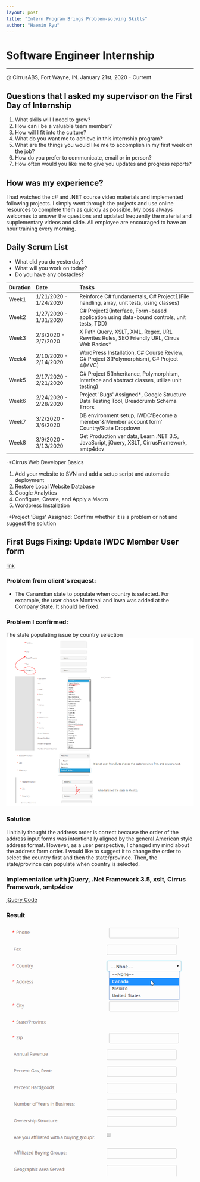 ```yaml
---
layout: post
title: "Intern Program Brings Problem-solving Skills"
author: "Haemin Ryu"
---
```


# Software Engineer Internship
<hr>
@ CirrusABS, Fort Wayne, IN. January 21st, 2020 - Current

## Questions that I asked my supervisor on the First Day of Internship
1. What skills will I need to grow? 
2. How can i be a valuable team member? 
3. How will I fit into the culture? 
4. What do you want me to achieve in this internship program? 
5. What are the things you would like me to accomplish in my first week on the job?
6. How do you prefer to communicate, email or in person? 
7. How often would you like me to give you updates and progress reports? 

## How was my experience? 
I had watched the c# and .NET course video materials and implemented following projects. I simply went through the projects and use online resources to complete them as quickly as possible. My boss always welcomes to answer the questions and updated frequently the material and supplementary videos and slide. All employee are encouraged to have an hour training every morning. 

## Daily Scrum List 
* What did you do yesterday? 
* What will you work on today? 
* Do you have any obstacles?

<div class="code-example" markdown="1">

|  Duration   |         Date          |                                             Tasks                                            |
|:------------|:----------------------|:---------------------------------------------------------------------------------------------|
|    Week1    | 1/21/2020 - 1/24/2020 | Reinforce C# fundamentals, C# Project1(File handling, array, unit tests, using classes)      |
|    Week2    | 1/27/2020 - 1/31/2020 | C# Project2(Interface, Form-based application using data-bound controls, unit tests, TDD)    |
|    Week3    |  2/3/2020 - 2/7/2020  | X Path Query, XSLT, XML, Regex, URL Rewrites Rules, SEO Friendly URL, Cirrus Web Basics*     |
|    Week4    | 2/10/2020 - 2/14/2020 | WordPress Installation, C# Course Review, C# Project 3(Polymorphism), C# Project 4(MVC)      |
|    Week5    | 2/17/2020 - 2/21/2020 | C# Project 5(Inheritance, Polymorphism, Interface and abstract classes, utilize unit testing)|
|    Week6    | 2/24/2020 - 2/28/2020 | Project 'Bugs' Assigned*, Google Structure Data Testing Tool, Breadcrumb Schema Errors       |
|    Week7    |  3/2/2020 - 3/6/2020  | DB environment setup, IWDC'Become a member'&'Member account form' Country/State Dropdown     |
|    Week8    |  3/9/2020 - 3/13/2020 | Get Production ver data, Learn .NET 3.5, JavaScript, jQuery, XSLT, CirrusFramework, smtp4dev |

</div>

-*Cirrus Web Developer Basics
1. Add your website to SVN and add a setup script and automatic deployment
2. Restore Local Website Database
3. Google Analytics
4. Configure, Create, and Apply a Macro
5. Wordpress Installation

-*Project 'Bugs' Assigned: Confirm whether it is a problem or not and suggest the solution

## First Bugs Fixing: Update IWDC Member User form
[link](https://www.iwdc.coop/membership-information/become-a-member)
### Problem from client's request:
* The Canandian state to populate when country is selected. For excample, the user chose Montreal and Iowa was added at the Company State. It should be fixed.
### Problem I confirmed: 
The state populating issue by country selection
![Dropdown-previous](../assets/post/030220/dropdown_statebycountry_pre.png)
### Solution
I initially thought the address order is correct because the order of the address input forms was intentionally aligned by the general American style address format. However, as a user perspective, I changed my mind about the address form order. I would like to suggest it to change the order to select the country first and then the state/province. Then, the state/province can populate when country is selected. 
### Implementation with jQuery, .Net Framework 3.5, xslt, Cirrus Framework, smtp4dev
[jQuery Code](https://happygoals.github.io/takeaways/jquery/jquery-with-dotnet)

### Result
![Dropdown1](../assets/post/030220/dropdown-address-country-state.gif "DropDown button result")
